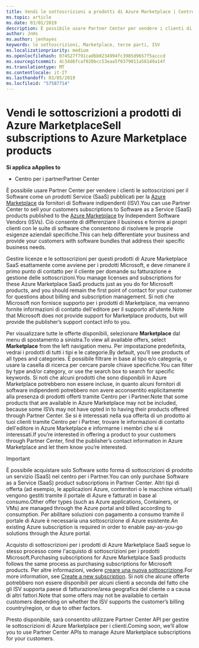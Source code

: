 ```yaml
---
title: Vendi le sottoscrizioni a prodotti di Azure Marketplace | Centro per i partner
ms.topic: article
ms.date: 03/01/2019
description: È possibile usare Partner Center per vendere i clienti di sottoscrizioni per il Software come servizio (SaaS) prodotti pubblicati in Azure Marketplace da fornitori di Software indipendenti (ISV).
author: JnHs
ms.author: jenhayes
keywords: le sottoscrizioni, Marketplace, terze parti, ISV
ms.localizationpriority: medium
ms.openlocfilehash: 074527f791cad6b0234994fc3985d9657f5acccd
ms.sourcegitcommit: 4c34d6fcaf020bcc53eaa5f0379011a56149a14f
ms.translationtype: MT
ms.contentlocale: it-IT
ms.lasthandoff: 03/05/2019
ms.locfileid: "57587714"
---
```

# <a name="sell-subscriptions-to-azure-marketplace-products"></a><span data-ttu-id="3fa6a-104">Vendi le sottoscrizioni a prodotti di Azure Marketplace</span><span class="sxs-lookup"><span data-stu-id="3fa6a-104">Sell subscriptions to Azure Marketplace products</span></span>

<span data-ttu-id="3fa6a-105">**Si applica a**</span><span class="sxs-lookup"><span data-stu-id="3fa6a-105">**Applies to**</span></span>

-  <span data-ttu-id="3fa6a-106">Centro per i partner</span><span class="sxs-lookup"><span data-stu-id="3fa6a-106">Partner Center</span></span>


<span data-ttu-id="3fa6a-107">È possibile usare Partner Center per vendere i clienti le sottoscrizioni per il Software come un prodotti Service (SaaS) pubblicati per la [Azure Marketplace](https://azuremarketplace.microsoft.com/marketplace) da fornitori di Software indipendenti (ISV).</span><span class="sxs-lookup"><span data-stu-id="3fa6a-107">You can use Partner Center to sell your customers subscriptions to Software as a Service (SaaS) products published to the [Azure Marketplace](https://azuremarketplace.microsoft.com/marketplace) by Independent Software Vendors (ISVs).</span></span> <span data-ttu-id="3fa6a-108">Ciò consente di differenziare il business e fornire ai propri clienti con le suite di software che consentono di risolvere le proprie esigenze aziendali specifiche.</span><span class="sxs-lookup"><span data-stu-id="3fa6a-108">This can help differentiate your business and provide your customers with software bundles that address their specific business needs.</span></span> 

<span data-ttu-id="3fa6a-109">Gestire licenze e le sottoscrizioni per questi prodotti di Azure Marketplace SaaS esattamente come avviene per i prodotti Microsoft, e deve rimanere il primo punto di contatto per il cliente per domande su fatturazione e gestione delle sottoscrizioni.</span><span class="sxs-lookup"><span data-stu-id="3fa6a-109">You manage licenses and subscriptions for these Azure Marketplace SaaS products just as you do for Microsoft products, and you should remain the first point of contact for your customer for questions about billing and subscription management.</span></span> <span data-ttu-id="3fa6a-110">Si noti che Microsoft non fornisce supporto per i prodotti di Marketplace, ma verranno fornite informazioni di contatto dell'editore per il supporto all'utente.</span><span class="sxs-lookup"><span data-stu-id="3fa6a-110">Note that Microsoft does not provide support for Marketplace products, but will provide the publisher’s support contact info to you.</span></span>

<span data-ttu-id="3fa6a-111">Per visualizzare tutte le offerte disponibili, selezionare **Marketplace** dal menu di spostamento a sinistra.</span><span class="sxs-lookup"><span data-stu-id="3fa6a-111">To view all available offers, select **Marketplace** from the left navigation menu.</span></span> <span data-ttu-id="3fa6a-112">Per impostazione predefinita, vedrai i prodotti di tutti i tipi e le categorie.</span><span class="sxs-lookup"><span data-stu-id="3fa6a-112">By default, you’ll see products of all types and categories.</span></span> <span data-ttu-id="3fa6a-113">È possibile filtrare in base al tipo e/o categoria, o usare la casella di ricerca per cercare parole chiave specifiche.</span><span class="sxs-lookup"><span data-stu-id="3fa6a-113">You can filter by type and/or category, or use the search box to search for specific keywords.</span></span> <span data-ttu-id="3fa6a-114">Si noti che alcuni prodotti che sono disponibili in Azure Marketplace potrebbero non essere incluse, in quanto alcuni fornitori di software indipendenti potrebbero non avere acconsentito esplicitamente alla presenza di prodotti offerti tramite Centro per i Partner.</span><span class="sxs-lookup"><span data-stu-id="3fa6a-114">Note that some products that are available in Azure Marketplace may not be included, because some ISVs may not have opted in to having their products offered through Partner Center.</span></span> <span data-ttu-id="3fa6a-115">Se si è interessati nella sua offerta di un prodotto ai tuoi clienti tramite Centro per i Partner, trovare le informazioni di contatto dell'editore in Azure Marketplace e informarne i membri che si è interessati.</span><span class="sxs-lookup"><span data-stu-id="3fa6a-115">If you’re interested in offering a product to your customers through Partner Center, find the publisher’s contact information in Azure Marketplace and let them know you’re interested.</span></span>

> [!IMPORTANT]
> <span data-ttu-id="3fa6a-116">È possibile acquistare solo Software sotto forma di sottoscrizioni di prodotto un servizio (SaaS) nel centro per i Partner.</span><span class="sxs-lookup"><span data-stu-id="3fa6a-116">You can only purchase Software as a Service (SaaS) product subscriptions in Partner Center.</span></span> <span data-ttu-id="3fa6a-117">Altri tipi di offerta (ad esempio, le applicazioni Azure, contenitori o le macchine virtuali) vengono gestiti tramite il portale di Azure e fatturati in base al consumo.</span><span class="sxs-lookup"><span data-stu-id="3fa6a-117">Other offer types (such as Azure applications, Containers, or VMs) are managed through the Azure portal and billed according to consumption.</span></span> <span data-ttu-id="3fa6a-118">Per abilitare soluzioni con pagamento a consumo tramite il portale di Azure è necessaria una sottoscrizione di Azure esistente.</span><span class="sxs-lookup"><span data-stu-id="3fa6a-118">An existing Azure subscription is required in order to enable pay-as-you-go solutions through the Azure portal.</span></span>

<span data-ttu-id="3fa6a-119">Acquisto di sottoscrizioni per i prodotti di Azure Marketplace SaaS segue lo stesso processo come l'acquisto di sottoscrizioni per i prodotti Microsoft.</span><span class="sxs-lookup"><span data-stu-id="3fa6a-119">Purchasing subscriptions for Azure Marketplace SaaS products follows the same process as purchasing subscriptions for Microsoft products.</span></span> <span data-ttu-id="3fa6a-120">Per altre informazioni, vedere [creare una nuova sottoscrizione](create-a-new-subscription.md).</span><span class="sxs-lookup"><span data-stu-id="3fa6a-120">For more information, see [Create a new subscription](create-a-new-subscription.md).</span></span> <span data-ttu-id="3fa6a-121">Si noti che alcune offerte potrebbero non essere disponibili per alcuni clienti a seconda del fatto che gli ISV supporta paese di fatturazione/area geografica del cliente o a causa di altri fattori.</span><span class="sxs-lookup"><span data-stu-id="3fa6a-121">Note that some offers may not be available to certain customers depending on whether the ISV supports the customer’s billing country/region, or due to other factors.</span></span>

<span data-ttu-id="3fa6a-122">Presto disponibile, sarà consentito utilizzare Partner Center API per gestire le sottoscrizioni di Azure Marketplace per i clienti.</span><span class="sxs-lookup"><span data-stu-id="3fa6a-122">Coming soon, we’ll allow you to use Partner Center APIs to manage Azure Marketplace subscriptions for your customers.</span></span> 

